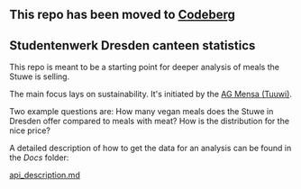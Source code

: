 ## This repo has been moved to [Codeberg](https://codeberg.org/tuuwi/mensa-analytics)

## Studentenwerk Dresden canteen statistics
This repo is meant to be a starting point for deeper analysis of meals the Stuwe is selling.

The main focus lays on sustainability. 
It's initiated by the [AG Mensa (Tuuwi)](https://tuuwi.de/was-wir-machen/mensa/).

Two example questions are:
How many vegan meals does the Stuwe in Dresden offer compared to meals with meat? How is the distribution for the nice price? 

A detailed description of how to get the data for an analysis can be found in the _Docs_ folder:

[api_description.md](https://github.com/techware01/mensa_analytics/blob/master/Docs/api_description.md)
